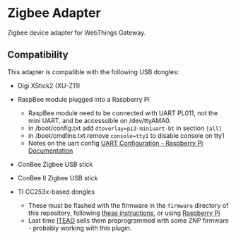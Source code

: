 # Zigbee Adapter

Zigbee device adapter for WebThings Gateway.

## Compatibility

This adapter is compatible with the following USB dongles:

* Digi XStick2 (XU-Z11)

* RaspBee module plugged into a Raspberry Pi
  * RaspBee module need to be connected with UART PL011, not the mini UART, and
    be accesssible on /dev/ttyAMA0.
  * in /boot/config.txt add `dtoverlay=pi3-miniuart-bt` in section `[all]`
  * in /boot/cmdline.txt remove `console=tty1` to disable console on tty1
  * Notes on the uart config [UART Configuration - Raspberry Pi Documentation](https://www.raspberrypi.org/documentation/configuration/uart.md)

* ConBee Zigbee USB stick

* ConBee II Zigbee USB stick

* TI CC253x-based dongles

  * These must be flashed with the firmware in the `firmware` directory of
    this repository, following [these instructions](https://www.zigbee2mqtt.io/getting_started/flashing_the_cc2531.html),
    or using [Raspberry Pi](https://lemariva.com/blog/2019/07/zigbee-flashing-cc2531-using-raspberry-pi-without-cc-debugger)
  * Last time [ITEAD](https://www.itead.cc/cc2531-usb-dongle.html) sells them
    preprogrammed with some ZNP firmware - probably working with this plugin.
